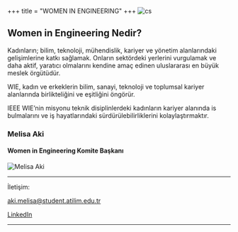 +++
title = "WOMEN IN ENGINEERING"
+++
![cs](/img/comittee_logo/wielogo.png)

## Women in Engineering Nedir?

Kadınların; bilim, teknoloji, mühendislik, kariyer ve yönetim alanlarındaki gelişimlerine katkı sağlamak. Onların sektördeki yerlerini vurgulamak ve daha aktif, yaratıcı olmalarını kendine amaç edinen uluslararası en büyük meslek örgütüdür. 

WIE, kadın ve erkeklerin bilim, sanayi, teknoloji ve toplumsal kariyer alanlarında birlikteliğini ve eşitliğini öngörür. 

IEEE WIE’nin misyonu teknik disiplinlerdeki kadınların kariyer alanında is bulmalarını ve iş hayatlarındaki sürdürülebilirliklerini kolaylaştırmaktır.

### Melisa Aki
#### Women in Engineering Komite Başkanı
 ![Melisa Aki](/img/yk/aki.jpg)
_________
İletişim:

[aki.melisa@student.atilim.edu.tr](mailto:aki.melisa@student.atilim.edu.tr)

[LinkedIn](https://www.linkedin.com/in/melisa-aki/)
________
